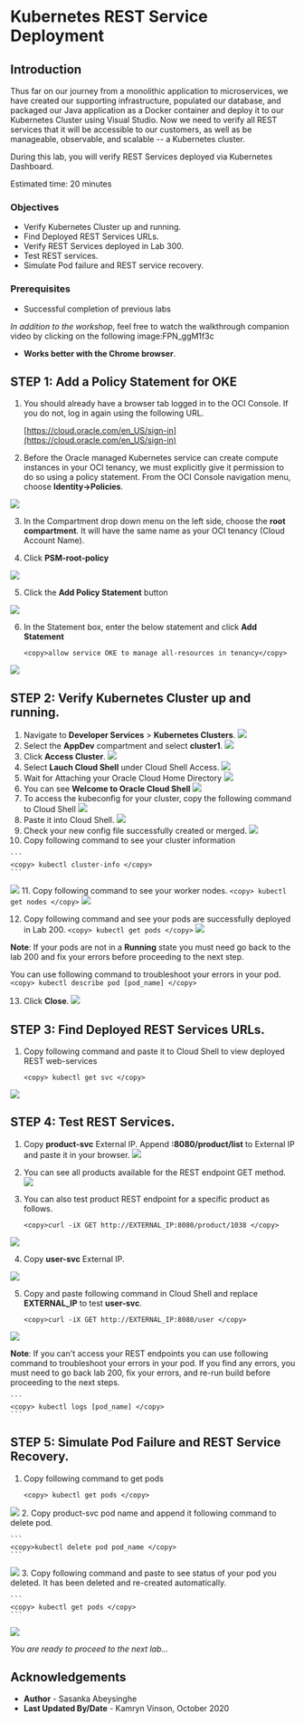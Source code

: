 # Kubernetes REST Service Deployment

## Introduction

Thus far on our journey from a monolithic application to microservices, we have created our supporting infrastructure, populated our database, and packaged our Java application as a Docker container and deploy it to our Kubernetes Cluster using Visual Studio. Now we need to verify all REST services that it will be accessible to our customers, as well as be manageable, observable, and scalable -- a Kubernetes cluster.

During this lab, you will verify REST Services deployed via Kubernetes Dashboard.

Estimated time: 20 minutes

### Objectives
- Verify Kubernetes Cluster up and running.
- Find Deployed REST Services URLs.
- Verify REST Services deployed in Lab 300.
- Test REST services.
- Simulate Pod failure and REST service recovery.

### Prerequisites
- Successful completion of previous labs

*In addition to the workshop*, feel free to watch the walkthrough companion video by clicking on the following image:FPN_ggM1f3c
[](youtube:FPN_ggM1f3c)

- **Works better with the Chrome browser**.

## **STEP 1**: Add a Policy Statement for OKE

1. You should already have a browser tab logged in to the OCI Console. If you do not, log in again using the following URL.

    [https://cloud.oracle.com/en_US/sign-in](https://cloud.oracle.com/en_US/sign-in)

2.  Before the Oracle managed Kubernetes service can create compute instances in your OCI tenancy, we must explicitly give it permission to do so using a policy statement. From the OCI Console navigation menu, choose **Identity->Policies**.

  ![](images/LabGuide200-13c980fa.png)

3.  In the Compartment drop down menu on the left side, choose the **root compartment**. It will have the same name as your OCI tenancy (Cloud Account Name).

4.  Click **PSM-root-policy**

  ![](images/LabGuide200-e67b7705.png)

5.  Click the **Add Policy Statement** button

  ![](images/LabGuide200-3d4a7471.png)

6.  In the Statement box, enter the below statement and click **Add Statement**
    ```
    <copy>allow service OKE to manage all-resources in tenancy</copy>
    ```

  ![](images/LabGuide200-bd5bcbd1.png)

## **STEP 2**: Verify Kubernetes Cluster up and running.
1.  Navigate to **Developer Services** >   **Kubernetes Clusters**.
  ![](images/OKE1.png " ")
2.  Select the **AppDev** compartment and select **cluster1**.
  ![](images/300_2.png " ")
3.  Click **Access Cluster**.
  ![](images/300_3.png " ")
4.  Select **Lauch Cloud Shell** under Cloud Shell Access.
  ![](images/300_4.png " ")
5.  Wait for Attaching your Oracle Cloud Home Directory
  ![](images/300_5.png " ")
6.  You can see **Welcome to Oracle Cloud Shell**
  ![](images/300_6.png " ")
7.  To access the kubeconfig for your cluster, copy the following command to Cloud Shell
  ![](images/300_7.png " ")
8.  Paste it into Cloud Shell.
  ![](images/300_8.png " ")
9.  Check your new config file successfully created or merged.
  ![](images/300_9.png " ")
10.  Copy following command to see your cluster information

    ```
    <copy> kubectl cluster-info </copy>
    ```
  ![](images/300_10.png " ")
11.  Copy following command to see your worker nodes.
    ```
    <copy> kubectl get nodes </copy>
    ```
  ![](images/300_11.png " ")

12.  Copy following command and see your pods are successfully deployed in Lab 200.
    ```
    <copy> kubectl get pods </copy>
    ```
  ![](images/300_32.png " ")

  **Note**: If your pods are not in a **Running** state you must need go back to the lab 200 and fix your errors before proceeding to the next step.

  You can use following command to troubleshoot your errors in your pod.    
    ```
    <copy> kubectl describe pod [pod_name] </copy>
    ```

13.  Click **Close**.
  ![](images/300_12.png " ")
## **STEP 3**: Find Deployed REST Services URLs.

1.  Copy following command and paste it to Cloud Shell to view deployed REST web-services
    ```
    <copy> kubectl get svc </copy>
    ```

  ![](images/OKE_Services1.png " ")

## **STEP 4**: Test REST Services.
1.  Copy **product-svc** External IP. Append **:8080/product/list** to External IP and paste it in your browser.
  ![](images/OKE_Services4.png " ")
2.  You can see all products available for the REST endpoint GET method.
  ![](images/300_30.png " ")
3.  You can also test product REST endpoint for a specific product as follows.

    ```
    <copy>curl -iX GET http://EXTERNAL_IP:8080/product/1038 </copy>
    ```

  ![](images/300_31.png " ")

4. Copy **user-svc** External IP.  

  ![](images/OKE_Services2.png " ")

5. Copy and paste following command in Cloud Shell and replace **EXTERNAL_IP**  to test **user-svc**.
    ```
    <copy>curl -iX GET http://EXTERNAL_IP:8080/user </copy>
    ```

  ![](images/OKE_Services3.png " ")  

  **Note**: If you can't access your REST endpoints you can use following command to troubleshoot your errors in your pod. If you find any errors, you must need to go back lab 200, fix your errors, and re-run build before proceeding to the next steps.

    ```
    <copy> kubectl logs [pod_name] </copy>
    ```
## **STEP 5**: Simulate Pod Failure and REST Service Recovery.
1.  Copy following command to get pods

    ```
    <copy> kubectl get pods </copy>
    ```
  ![](images/300_32.png " ")
2.  Copy product-svc pod name and append it following command to delete pod.

    ```
    <copy>kubectl delete pod pod_name </copy>
    ```
  ![](images/300_33.png " ")
3.  Copy following command and paste to see status of your pod you deleted. It has been deleted and re-created automatically.

    ```
    <copy> kubectl get pods </copy>
    ```
  ![](images/300_34.png " ")



*You are ready to proceed to the next lab...*

## Acknowledgements

- **Author** - Sasanka Abeysinghe
- **Last Updated By/Date** - Kamryn Vinson, October 2020
